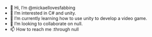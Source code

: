 - 👋 Hi, I’m @mickaellovesfabbing
- 👀 I’m interested in C# and unity.
- 🌱 I’m currently learning how to use unity to develop a video game.
- 💞️ I’m looking to collaborate on null.
- 📫 How to reach me :through null

<!---
mickaellovesfabbing/mickaellovesfabbing is a ✨ special ✨ repository because its `README.md` (this file) appears on your GitHub profile.
You can click the Preview link to take a look at your changes.
--->
